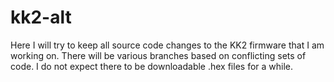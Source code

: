 kk2-alt
=======

Here I will try to keep all source code changes to the KK2 firmware that I am working on.  There will be various branches based on conflicting sets of code.  I do not expect there to be downloadable .hex files for a while.
